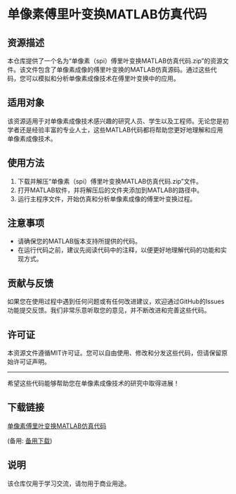 # 单像素傅里叶变换MATLAB仿真代码

## 资源描述

本仓库提供了一个名为“单像素（spi）傅里叶变换MATLAB仿真代码.zip”的资源文件。该文件包含了单像素成像的傅里叶变换的MATLAB仿真源码。通过这些代码，您可以模拟和分析单像素成像技术在傅里叶变换中的应用。

## 适用对象

该资源适用于对单像素成像技术感兴趣的研究人员、学生以及工程师。无论您是初学者还是经验丰富的专业人士，这些MATLAB代码都将帮助您更好地理解和应用单像素成像技术。

## 使用方法

1. 下载并解压“单像素（spi）傅里叶变换MATLAB仿真代码.zip”文件。
2. 打开MATLAB软件，并将解压后的文件夹添加到MATLAB的路径中。
3. 运行主程序文件，开始仿真和分析单像素成像的傅里叶变换过程。

## 注意事项

- 请确保您的MATLAB版本支持所提供的代码。
- 在运行代码之前，建议先阅读代码中的注释，以便更好地理解代码的功能和实现方式。

## 贡献与反馈

如果您在使用过程中遇到任何问题或有任何改进建议，欢迎通过GitHub的Issues功能提交反馈。我们非常乐意听取您的意见，并不断改进和完善这些代码。

## 许可证

本资源文件遵循MIT许可证。您可以自由使用、修改和分发这些代码，但请保留原始许可证声明。

---

希望这些代码能够帮助您在单像素成像技术的研究中取得进展！

## 下载链接
[单像素傅里叶变换MATLAB仿真代码](https://pan.quark.cn/s/53eb341addf0) 

(备用: [备用下载](https://pan.baidu.com/s/1wr6DcHiyIbnZSyoMGxFoOg?pwd=1234))

## 说明

该仓库仅用于学习交流，请勿用于商业用途。
